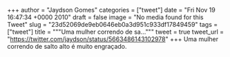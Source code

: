 
+++
author = "Jaydson Gomes"
categories = ["tweet"]
date = "Fri Nov 19 16:47:34 +0000 2010"
draft = false
image = "No media found for this Tweet"
slug = "23d52069de9eb0646eb0a3d951c933df17849459"
tags = ["tweet"]
title = """Uma mulher correndo de sa..."""
tweet = true
tweet_url = "https://twitter.com/jaydson/status/5663486143102978"
+++
Uma mulher correndo de salto alto é muito engraçado.
